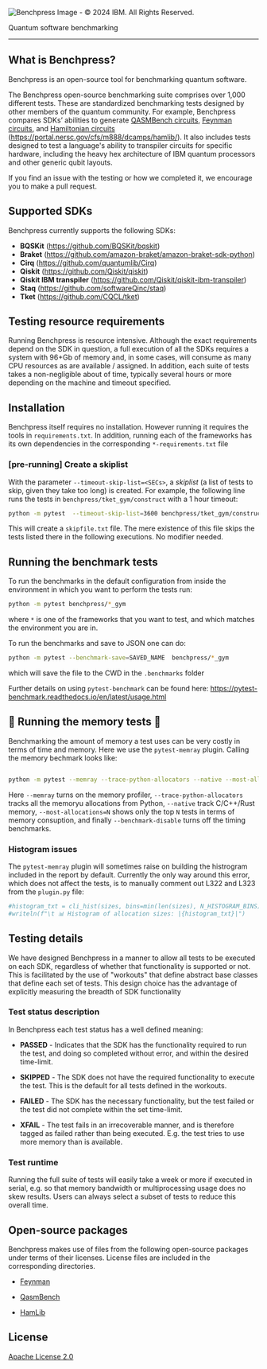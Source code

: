 ![Benchpress Image - © 2024 IBM. All Rights Reserved.](https://github.com/user-attachments/assets/67b82edb-52d6-47ac-a513-1b7129c20ea5)

Quantum software benchmarking
___

## What is Benchpress?

Benchpress is an open-source tool for benchmarking quantum software.

The Benchpress open-source benchmarking suite comprises over 1,000 different tests. These are standardized benchmarking tests designed by other members of the quantum community. For example, Benchpress compares SDKs’ abilities to generate [QASMBench circuits](https://github.com/pnnl/QASMBench), [Feynman circuits](https://github.com/meamy/feynman), and [Hamiltonian circuits](https://arxiv.org/pdf/2306.13126) (https://portal.nersc.gov/cfs/m888/dcamps/hamlib/). It also includes tests designed to test a language's ability to transpiler circuits for specific hardware, including the heavy hex architecture of IBM quantum processors and other generic qubit layouts.

If you find an issue with the testing or how we completed it, we encourage you to make a pull request.

## Supported SDKs

Benchpress currently supports the following SDKs:

- **BQSKit** (https://github.com/BQSKit/bqskit)
- **Braket** (https://github.com/amazon-braket/amazon-braket-sdk-python)
- **Cirq** (https://github.com/quantumlib/Cirq)
- **Qiskit** (https://github.com/Qiskit/qiskit)
- **Qiskit IBM transpiler** (https://github.com/Qiskit/qiskit-ibm-transpiler)
- **Staq** (https://github.com/softwareQinc/staq)
- **Tket** (https://github.com/CQCL/tket)

## Testing resource requirements

Running Benchpress is resource intensive.  Although the exact requirements depend on the SDK in question, a full execution of all the SDKs requires a system with 96+Gb of memory and, in some cases, will consume as many CPU resources as are available / assigned.  In addition, each suite of tests takes a non-negligible about of time, typically several hours or more depending on the machine and timeout specified.

## Installation

Benchpress itself requires no installation.  However running it requires the tools in `requirements.txt`.  In addition, running each of the frameworks has its own dependencies in the corresponding `*-requirements.txt` file

### [pre-running] Create a skiplist

With the parameter `--timeout-skip-list=<SECs>`, a  *skiplist* (a list of tests to skip, given they take too long) is created.
For example, the following line runs the tests in `benchpress/tket_gym/construct` with a 1 hour timeout:

```bash
python -m pytest  --timeout-skip-list=3600 benchpress/tket_gym/construct
```

This will create a `skipfile.txt` file.
The mere existence of this file skips the tests listed there in the following executions.
No modifier needed.

## Running the benchmark tests

To run the benchmarks in the default configuration from inside the environment in which you want to perform the tests run:

```bash
python -m pytest benchpress/*_gym
```
where `*` is one of the frameworks that you want to test, and which matches the environment you are in.

To run the benchmarks and save to JSON one can do:

```bash
python -m pytest --benchmark-save=SAVED_NAME  benchpress/*_gym
```
which will save the file to the CWD in the `.benchmarks` folder

Further details on using `pytest-benchmark` can be found here: https://pytest-benchmark.readthedocs.io/en/latest/usage.html


## :construction: Running the memory tests :construction:

Benchmarking the amount of memory a test uses can be very costly in terms of time and memory.  Here we use the `pytest-memray` plugin.  Calling the memory bechmark looks like:

```bash

python -m pytest --memray --trace-python-allocators --native --most-allocations=100 --benchmark-disable benchpress/*_gym
```

Here `--memray` turns on the memory profiler, `--trace-python-allocators` tracks all the memoryu allocations from Python, `--native` track C/C++/Rust memory, `--most-allocations=N` shows only the top `N` tests in terms of memory consuption, and finally `--benchmark-disable` turns off the timing benchmarks.

### Histogram issues

The `pytest-memray` plugin will sometimes raise on building the histrogram included in the report by default.  Currently the only way around this error, which does not affect the tests, is to manually comment out L322 and L323 from the `plugin.py` file:

```python
#histogram_txt = cli_hist(sizes, bins=min(len(sizes), N_HISTOGRAM_BINS))
#writeln(f"\t 📊 Histogram of allocation sizes: |{histogram_txt}|")
```
## Testing details

We have designed Benchpress in a manner to allow all tests to be executed on each SDK, regardless of whether that functionality is supported or not.  This is facilitated by the use of "workouts" that define abstract base classes that define each set of tests.  This design choice has the advantage of explicitly measuring the breadth of SDK functionality

### Test status description

In Benchpress each test status has a well defined meaning:

- **PASSED** - Indicates that the SDK has the functionality required to run the test, and doing so completed without error, and within the desired time-limit.

- **SKIPPED** - The SDK does not have the required functionality to execute the test.  This is the default for all tests defined in the workouts.

- **FAILED** - The SDK has the necessary functionality, but the test failed or the test did not complete within the set time-limit.

- **XFAIL** - The test fails in an irrecoverable manner, and is therefore tagged as failed rather than being executed. E.g. the test tries to use more memory than is available.

### Test runtime

Running the full suite of tests will easily take a week or more if executed in serial, e.g. so that memory bandwidth or multiprocessing usage does no skew results.  Users can always select a subset of tests to reduce this overall time.

## Open-source packages

Benchpress makes use of files from the following open-source packages under terms of their licenses. License files are included in the corresponding directories.

- [Feynman](https://github.com/meamy/feynman)

- [QasmBench](https://github.com/pnnl/QASMBench)

- [HamLib](https://portal.nersc.gov/cfs/m888/dcamps/hamlib/)


## License

[Apache License 2.0](LICENSE.txt)

